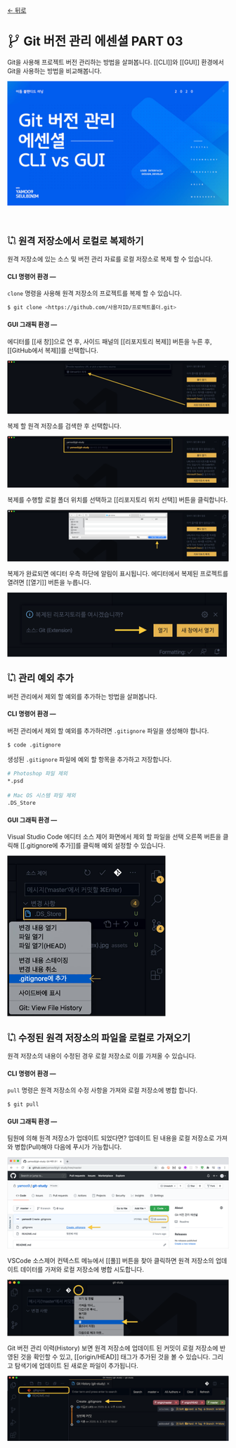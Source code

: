 [← 뒤로](./README.md)

# <img src="./assets/icon-git-1.png" alt style="width: 30px; vertical-align: -5px"> Git 버전 관리 에센셜 PART 03

Git을 사용해 프로젝트 버전 관리하는 방법을 살펴봅니다. [[CLI]]와 [[GUI]] 환경에서 Git을 사용하는 방법을 비교해봅니다.

<a href="https://bit.ly/GIT_ESSENTIAL" target="_blank"><img src="./assets/00-COVER.jpg" alt /></a>

<br>

<!-- ----------------------------------------------------------------------- -->


## <img src="./assets/icon-git-2.png" alt style="width: 20px; vertical-align: -1px"> 원격 저장소에서 로컬로 복제하기

원격 저장소에 있는 소스 및 버전 관리 자료를 로컬 저장소로 복제 할 수 있습니다.

#### CLI 명령어 환경 —

`clone` 명령을 사용해 원격 저장소의 프로젝트를 복제 할 수 있습니다.

```sh
$ git clone <https://github.com/사용자ID/프로젝트폴더.git>
```


#### GUI 그래픽 환경 —

에디터를 [[새 창]]으로 연 후, 사이드 패널의 [[리포지토리 복제]] 버튼을 누른 후, [[GitHub에서 복제]]를 선택합니다.

![](assets/git-clone-01.png)

복제 할 원격 저장소를 검색한 후 선택합니다.

![](assets/git-clone-02.png)

복제를 수행할 로컬 폴더 위치를 선택하고 [[리포지토리 위치 선택]] 버튼을 클릭합니다.

![](assets/git-clone-03.png)

복제가 완료되면 에디터 우측 하단에 알림이 표시됩니다. 에디터에서 복제된 프로젝트를 열려면 [[열기]] 버튼을 누릅니다.

<img src="assets/git-clone-04.png" alt style="width: 500px;">

<br>

<!-- ----------------------------------------------------------------------- -->



## <img src="./assets/icon-git-2.png" alt style="width: 20px; vertical-align: -1px"> 관리 예외 추가

버전 관리에서 제외 할 예외를 추가하는 방법을 살펴봅니다.

#### CLI 명령어 환경 —

버전 관리에서 제외 할 예외를 추가하려면 `.gitignore` 파일을 생성해야 합니다.

```sh
$ code .gitignore
```

생성된 `.gitignore` 파일에 예외 할 항목을 추가하고 저장합니다.

```sh
# Photoshop 파일 제외
*.psd

# Mac OS 시스템 파일 제외
.DS_Store
```

#### GUI 그래픽 환경 —

Visual Studio Code 에디터 소스 제어 화면에서 제외 할 파일을 선택 오른쪽 버튼을 클릭해 [[.gitignore에 추가]]를 클릭해 예외 설정할 수 있습니다.

<img src="./assets/03-gitignore.jpg" alt style="width: 360px" />


<br>

<!-- ----------------------------------------------------------------------- -->


## <img src="./assets/icon-git-2.png" alt style="width: 20px; vertical-align: -1px"> 수정된 원격 저장소의 파일을 로컬로 가져오기

원격 저장소의 내용이 수정된 경우 로컬 저장소로 이를 가져올 수 있습니다.

#### CLI 명령어 환경 —

`pull` 명령은 원격 저장소의 수정 사항을 가져와 로컬 저장소에 병합 합니다.


```sh
$ git pull
```

#### GUI 그래픽 환경 —

팀원에 의해 원격 저장소가 업데이트 되었다면? 업데이트 된 내용을 로컬 저장소로 가져와 병합(Pull)해야 다음에 푸시가 가능합니다.

![](assets/github-pull-01.png)

VSCode 소스제어 컨텍스트 메뉴에서 [[풀]] 버튼을 찾아 클릭하면 원격 저장소의 업데이트 데이터를 가져와 로컬 저장소에 병합 시도합니다.

![](assets/github-pull-02.png)

Git 버전 관리 이력(History) 보면 원격 저장소에 업데이트 된 커밋이 로컬 저장소에 반영된 것을 확인할 수 있고, [[origin/HEAD]] 태그가 추가된 것을 볼 수 있습니다. 그리고 탐색기에 업데이트 된 새로운 파일이 추가됩니다.

![](assets/github-pull-03.png)

<br>

<!-- ----------------------------------------------------------------------- -->
